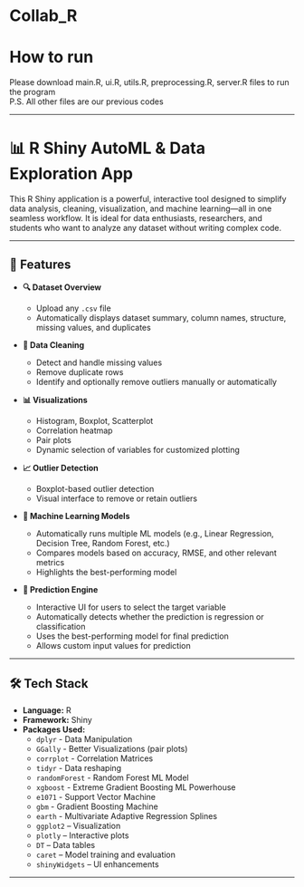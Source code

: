 # Collab_R

# How to run
Please download main.R, ui.R, utils.R, preprocessing.R, server.R files to run the program
<br>
P.S. All other files are our previous codes

---


# 📊 R Shiny AutoML & Data Exploration App

This R Shiny application is a powerful, interactive tool designed to simplify data analysis, cleaning, visualization, and machine learning—all in one seamless workflow. It is ideal for data enthusiasts, researchers, and students who want to analyze any dataset without writing complex code.

---

## 🚀 Features

- **🔍 Dataset Overview**
  - Upload any `.csv` file
  - Automatically displays dataset summary, column names, structure, missing values, and duplicates

- **🧹 Data Cleaning**
  - Detect and handle missing values
  - Remove duplicate rows
  - Identify and optionally remove outliers manually or automatically

- **📊 Visualizations**
  - Histogram, Boxplot, Scatterplot
  - Correlation heatmap
  - Pair plots
  - Dynamic selection of variables for customized plotting

- **📈 Outlier Detection**
  - Boxplot-based outlier detection
  - Visual interface to remove or retain outliers

- **🤖 Machine Learning Models**
  - Automatically runs multiple ML models (e.g., Linear Regression, Decision Tree, Random Forest, etc.)
  - Compares models based on accuracy, RMSE, and other relevant metrics
  - Highlights the best-performing model

- **🔮 Prediction Engine**
  - Interactive UI for users to select the target variable
  - Automatically detects whether the prediction is regression or classification
  - Uses the best-performing model for final prediction
  - Allows custom input values for prediction

---

## 🛠️ Tech Stack

- **Language:** R  
- **Framework:** Shiny  
- **Packages Used:**
  - `dplyr` - Data Manipulation
  - `GGally` - Better Visualizations (pair plots)
  - `corrplot` - Correlation Matrices
  - `tidyr` - Data reshaping
  - `randomForest` - Random Forest ML Model
  - `xgboost` - Extreme Gradient Boosting ML Powerhouse
  - `e1071` - Support Vector Machine
  - `gbm` - Gradient Boosting Machine
  - `earth` - Multivariate Adaptive Regression Splines
  - `ggplot2` – Visualization  
  - `plotly` – Interactive plots  
  - `DT` – Data tables  
  - `caret` – Model training and evaluation  
  - `shinyWidgets` – UI enhancements

---


